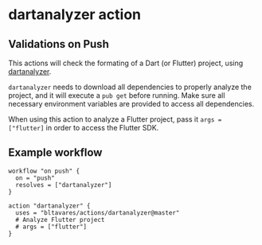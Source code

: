 # dartanalyzer action

## Validations on Push

This actions will check the formating of a Dart (or Flutter) project, using
[dartanalyzer](https://github.com/dart-lang/sdk/tree/master/pkg/analyzer_cli).

`dartanalyzer` needs to download all dependencies to properly analyze the
project, and it will execute a `pub get` before running. Make sure all
necessary environment variables are provided to access all dependencies.

When using this action to analyze a Flutter project, pass it
`args = ["flutter]` in order to access the Flutter SDK.

## Example workflow

```hcl
workflow "on push" {
  on = "push"
  resolves = ["dartanalyzer"]
}

action "dartanalyzer" {
  uses = "bltavares/actions/dartanalyzer@master"
  # Analyze Flutter project
  # args = ["flutter"]
}
```
